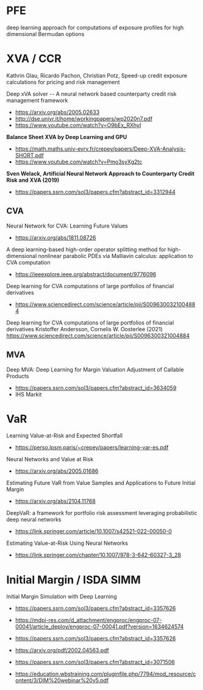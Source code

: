 # PFE
deep learning approach for computations of exposure profiles for high dimensional Bermudan options


# XVA / CCR

Kathrin Glau, Ricardo Pachon, Christian Potz, Speed-up credit exposure calculations for pricing and risk management



Deep xVA solver -- A neural network based counterparty credit risk management framework
+ https://arxiv.org/abs/2005.02633
+ http://dse.univr.it/home/workingpapers/wp2020n7.pdf
+ https://www.youtube.com/watch?v=O9bEx_RXhyI

**Balance Sheet XVA by Deep Learning and GPU**
+ https://math.maths.univ-evry.fr/crepey/papers/Deep-XVA-Analysis-SHORT.pdf
+ https://www.youtube.com/watch?v=Pmo3syXg2tc


**Sven Welack, Artificial Neural Network Approach to Counterparty Credit Risk and XVA (2019)**
+ https://papers.ssrn.com/sol3/papers.cfm?abstract_id=3312944

## CVA

Neural Network for CVA: Learning Future Values
+ https://arxiv.org/abs/1811.08726

A deep learning-based high-order operator splitting method for high-dimensional nonlinear parabolic PDEs via Malliavin calculus: application to CVA computation
+ https://ieeexplore.ieee.org/abstract/document/9776096

Deep learning for CVA computations of large portfolios of financial derivatives
+ https://www.sciencedirect.com/science/article/pii/S0096300321004884


Deep learning for CVA computations of large portfolios of financial derivatives Kristoffer Andersson, Cornelis W. Oosterlee (2021)
https://www.sciencedirect.com/science/article/pii/S0096300321004884

## MVA

Deep MVA: Deep Learning for Margin Valuation Adjustment of Callable Products
+ https://papers.ssrn.com/sol3/papers.cfm?abstract_id=3634059
+ IHS Markit



# VaR

Learning Value-at-Risk and Expected Shortfall
+ https://perso.lpsm.paris/~crepey/papers/learning-var-es.pdf

Neural Networks and Value at Risk
+ https://arxiv.org/abs/2005.01686

Estimating Future VaR from Value Samples and Applications to Future Initial Margin
+ https://arxiv.org/abs/2104.11768

DeepVaR: a framework for portfolio risk assessment leveraging probabilistic deep neural networks
+ https://link.springer.com/article/10.1007/s42521-022-00050-0

Estimating Value-at-Risk Using Neural Networks
+ https://link.springer.com/chapter/10.1007/978-3-642-60327-3_28


# Initial Margin / ISDA SIMM

Initial Margin Simulation with Deep Learning
+ https://papers.ssrn.com/sol3/papers.cfm?abstract_id=3357626


+ https://mdpi-res.com/d_attachment/engproc/engproc-07-00041/article_deploy/engproc-07-00041.pdf?version=1634624574
+ https://papers.ssrn.com/sol3/papers.cfm?abstract_id=3357626
+ https://arxiv.org/pdf/2002.04563.pdf
+ https://papers.ssrn.com/sol3/papers.cfm?abstract_id=3071506
+ https://education.wbstraining.com/pluginfile.php/7794/mod_resource/content/3/DIM%20webinar%20v5.pdf
